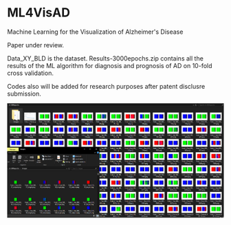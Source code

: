 # ML4VisAD
Machine Learning for the Visualization of Alzheimer's Disease

Paper under review.

Data_XY_BLD is the dataset.
Results-3000epochs.zip contains all the results of the ML algorithm for diagnosis and prognosis of AD on 10-fold cross validation.

Codes also will be added for research purposes after patent disclusre submission. 

![picture](screenshot.png)
